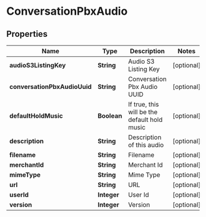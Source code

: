 
# ConversationPbxAudio

## Properties
Name | Type | Description | Notes
------------ | ------------- | ------------- | -------------
**audioS3ListingKey** | **String** | Audio S3 Listing Key |  [optional]
**conversationPbxAudioUuid** | **String** | Conversation Pbx Audio UUID |  [optional]
**defaultHoldMusic** | **Boolean** | If true, this will be the default hold music |  [optional]
**description** | **String** | Description of this audio |  [optional]
**filename** | **String** | Filename |  [optional]
**merchantId** | **String** | Merchant Id |  [optional]
**mimeType** | **String** | Mime Type |  [optional]
**url** | **String** | URL |  [optional]
**userId** | **Integer** | User Id |  [optional]
**version** | **Integer** | Version |  [optional]



